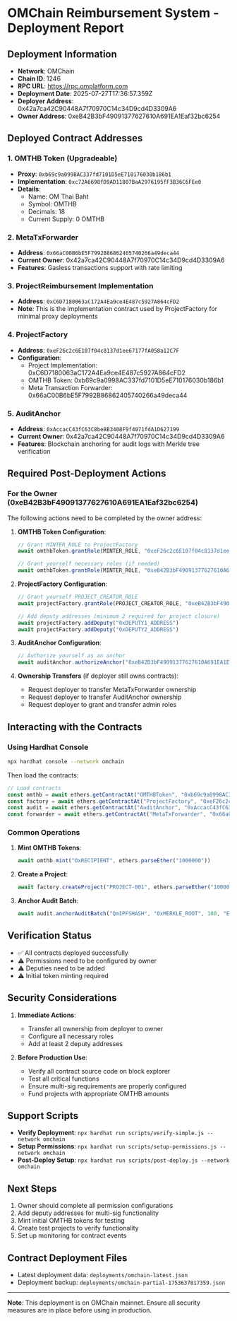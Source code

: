 # OMChain Reimbursement System - Deployment Report

## Deployment Information

- **Network**: OMChain
- **Chain ID**: 1246
- **RPC URL**: https://rpc.omplatform.com
- **Deployment Date**: 2025-07-27T17:36:57.359Z
- **Deployer Address**: 0x42a7ca42C90448A7f70970C14c34D9cd4D3309A6
- **Owner Address**: 0xeB42B3bF49091377627610A691EA1Eaf32bc6254

## Deployed Contract Addresses

### 1. OMTHB Token (Upgradeable)
- **Proxy**: `0xb69c9a0998AC337fd7101D5eE710176030b186b1`
- **Implementation**: `0xc72A6698fD9AD11807BaA2976195fF3B36C6FEe0`
- **Details**:
  - Name: OM Thai Baht
  - Symbol: OMTHB
  - Decimals: 18
  - Current Supply: 0 OMTHB

### 2. MetaTxForwarder
- **Address**: `0x66aC00B6bE5F7992B86862405740266a49deca44`
- **Current Owner**: 0x42a7ca42C90448A7f70970C14c34D9cd4D3309A6
- **Features**: Gasless transactions support with rate limiting

### 3. ProjectReimbursement Implementation
- **Address**: `0xC6D7180063aC172A4Ea9ce4E487c5927A864cFD2`
- **Note**: This is the implementation contract used by ProjectFactory for minimal proxy deployments

### 4. ProjectFactory
- **Address**: `0xeF26c2c6E107f04c8137d1ee67177fA058a12C7F`
- **Configuration**:
  - Project Implementation: 0xC6D7180063aC172A4Ea9ce4E487c5927A864cFD2
  - OMTHB Token: 0xb69c9a0998AC337fd7101D5eE710176030b186b1
  - Meta Transaction Forwarder: 0x66aC00B6bE5F7992B86862405740266a49deca44

### 5. AuditAnchor
- **Address**: `0xAccacC43fC63C8be8B3408F9f4071fdA1D627199`
- **Current Owner**: 0x42a7ca42C90448A7f70970C14c34D9cd4D3309A6
- **Features**: Blockchain anchoring for audit logs with Merkle tree verification

## Required Post-Deployment Actions

### For the Owner (0xeB42B3bF49091377627610A691EA1Eaf32bc6254)

The following actions need to be completed by the owner address:

1. **OMTHB Token Configuration**:
   ```javascript
   // Grant MINTER_ROLE to ProjectFactory
   await omthbToken.grantRole(MINTER_ROLE, "0xeF26c2c6E107f04c8137d1ee67177fA058a12C7F")
   
   // Grant yourself necessary roles (if needed)
   await omthbToken.grantRole(MINTER_ROLE, "0xeB42B3bF49091377627610A691EA1Eaf32bc6254")
   ```

2. **ProjectFactory Configuration**:
   ```javascript
   // Grant yourself PROJECT_CREATOR_ROLE
   await projectFactory.grantRole(PROJECT_CREATOR_ROLE, "0xeB42B3bF49091377627610A691EA1Eaf32bc6254")
   
   // Add deputy addresses (minimum 2 required for project closure)
   await projectFactory.addDeputy("0xDEPUTY1_ADDRESS")
   await projectFactory.addDeputy("0xDEPUTY2_ADDRESS")
   ```

3. **AuditAnchor Configuration**:
   ```javascript
   // Authorize yourself as an anchor
   await auditAnchor.authorizeAnchor("0xeB42B3bF49091377627610A691EA1Eaf32bc6254", true)
   ```

4. **Ownership Transfers** (if deployer still owns contracts):
   - Request deployer to transfer MetaTxForwarder ownership
   - Request deployer to transfer AuditAnchor ownership
   - Request deployer to grant and transfer admin roles

## Interacting with the Contracts

### Using Hardhat Console

```bash
npx hardhat console --network omchain
```

Then load the contracts:

```javascript
// Load contracts
const omthb = await ethers.getContractAt("OMTHBToken", "0xb69c9a0998AC337fd7101D5eE710176030b186b1")
const factory = await ethers.getContractAt("ProjectFactory", "0xeF26c2c6E107f04c8137d1ee67177fA058a12C7F")
const audit = await ethers.getContractAt("AuditAnchor", "0xAccacC43fC63C8be8B3408F9f4071fdA1D627199")
const forwarder = await ethers.getContractAt("MetaTxForwarder", "0x66aC00B6bE5F7992B86862405740266a49deca44")
```

### Common Operations

1. **Mint OMTHB Tokens**:
   ```javascript
   await omthb.mint("0xRECIPIENT", ethers.parseEther("1000000"))
   ```

2. **Create a Project**:
   ```javascript
   await factory.createProject("PROJECT-001", ethers.parseEther("100000"), "0xPROJECT_ADMIN")
   ```

3. **Anchor Audit Batch**:
   ```javascript
   await audit.anchorAuditBatch("QmIPFSHASH", "0xMERKLE_ROOT", 100, "EXPENSE")
   ```

## Verification Status

- ✅ All contracts deployed successfully
- ⚠️ Permissions need to be configured by owner
- ⚠️ Deputies need to be added
- ⚠️ Initial token minting required

## Security Considerations

1. **Immediate Actions**:
   - Transfer all ownership from deployer to owner
   - Configure all necessary roles
   - Add at least 2 deputy addresses

2. **Before Production Use**:
   - Verify all contract source code on block explorer
   - Test all critical functions
   - Ensure multi-sig requirements are properly configured
   - Fund projects with appropriate OMTHB amounts

## Support Scripts

- **Verify Deployment**: `npx hardhat run scripts/verify-simple.js --network omchain`
- **Setup Permissions**: `npx hardhat run scripts/setup-permissions.js --network omchain`
- **Post-Deploy Setup**: `npx hardhat run scripts/post-deploy.js --network omchain`

## Next Steps

1. Owner should complete all permission configurations
2. Add deputy addresses for multi-sig functionality
3. Mint initial OMTHB tokens for testing
4. Create test projects to verify functionality
5. Set up monitoring for contract events

## Contract Deployment Files

- Latest deployment data: `deployments/omchain-latest.json`
- Deployment backup: `deployments/omchain-partial-1753637817359.json`

---

**Note**: This deployment is on OMChain mainnet. Ensure all security measures are in place before using in production.